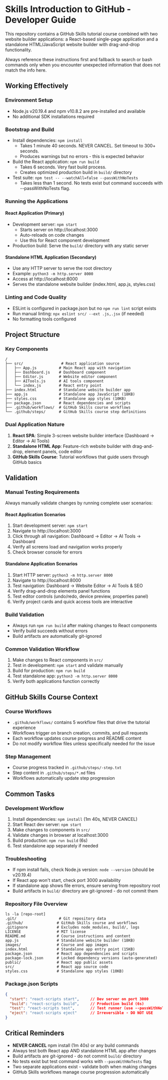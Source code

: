 # Skills Introduction to GitHub - Developer Guide

This repository contains a GitHub Skills tutorial course combined with two website builder applications: a React-based single-page application and a standalone HTML/JavaScript website builder with drag-and-drop functionality.

Always reference these instructions first and fallback to search or bash commands only when you encounter unexpected information that does not match the info here.

## Working Effectively

### Environment Setup
- Node.js v20.19.4 and npm v10.8.2 are pre-installed and available
- No additional SDK installations required

### Bootstrap and Build
- Install dependencies: `npm install`
  - Takes 1 minute 40 seconds. NEVER CANCEL. Set timeout to 300+ seconds.
  - Produces warnings but no errors - this is expected behavior
- Build the React application: `npm run build`
  - Takes 6 seconds. Very fast build process.
  - Creates optimized production build in `build/` directory
- Test suite: `npm test -- --watchAll=false --passWithNoTests`
  - Takes less than 1 second. No tests exist but command succeeds with --passWithNoTests flag.

### Running the Applications

#### React Application (Primary)
- Development server: `npm start`
  - Starts server on http://localhost:3000
  - Auto-reloads on code changes
  - Use this for React component development
- Production build: Serve the `build/` directory with any static server

#### Standalone HTML Application (Secondary)  
- Use any HTTP server to serve the root directory
- Example: `python3 -m http.server 8000`
- Access at http://localhost:8000
- Serves the standalone website builder (index.html, app.js, styles.css)

### Linting and Code Quality
- ESLint is configured in package.json but no `npm run lint` script exists
- Run manual linting: `npx eslint src/ --ext .js,.jsx` (if needed)
- No formatting tools configured

## Project Structure

### Key Components
```
/
├── src/                 # React application source
│   ├── App.js          # Main React app with navigation
│   ├── Dashboard.js    # Dashboard component
│   ├── Editor.js       # Website editor component  
│   ├── AITools.js      # AI tools component
│   └── index.js        # React entry point
├── index.html          # Standalone website builder app
├── app.js              # Standalone app JavaScript (18KB)
├── styles.css          # Standalone app styles (10KB)
├── package.json        # React dependencies and scripts
├── .github/workflows/  # GitHub Skills course workflows
└── .github/steps/      # GitHub Skills course step definitions
```

### Dual Application Nature
1. **React SPA**: Simple 3-screen website builder interface (Dashboard → Editor → AI Tools)
2. **Standalone HTML App**: Feature-rich website builder with drag-and-drop, element panels, code editor
3. **GitHub Skills Course**: Tutorial workflows that guide users through GitHub basics

## Validation

### Manual Testing Requirements
Always manually validate changes by running complete user scenarios:

#### React Application Scenarios
1. Start development server: `npm start`
2. Navigate to http://localhost:3000
3. Click through all navigation: Dashboard → Editor → AI Tools → Dashboard
4. Verify all screens load and navigation works properly
5. Check browser console for errors

#### Standalone Application Scenarios  
1. Start HTTP server: `python3 -m http.server 8000`
2. Navigate to http://localhost:8000
3. Test navigation: Dashboard → Website Editor → AI Tools & SEO
4. Verify drag-and-drop elements panel functions
5. Test editor controls (undo/redo, device preview, properties panel)
6. Verify project cards and quick access tools are interactive

### Build Validation
- Always run `npm run build` after making changes to React components
- Verify build succeeds without errors
- Build artifacts are automatically git-ignored

### Common Validation Workflow
1. Make changes to React components in `src/`
2. Test in development: `npm start` and validate manually
3. Build for production: `npm run build`  
4. Test standalone app: `python3 -m http.server 8000`
5. Verify both applications function correctly

## GitHub Skills Course Context

### Course Workflows
- `.github/workflows/` contains 5 workflow files that drive the tutorial experience
- Workflows trigger on branch creation, commits, and pull requests  
- Each workflow updates course progress and README content
- Do not modify workflow files unless specifically needed for the issue

### Step Management
- Course progress tracked in `.github/steps/-step.txt`
- Step content in `.github/steps/*.md` files
- Workflows automatically update step progression

## Common Tasks

### Development Workflow
1. Install dependencies: `npm install` (1m 40s, NEVER CANCEL)
2. Start React dev server: `npm start`
3. Make changes to components in `src/`
4. Validate changes in browser at localhost:3000
5. Build production: `npm run build` (6s)
6. Test standalone app separately if needed

### Troubleshooting
- If npm install fails, check Node.js version: `node --version` (should be v20.19.4)
- If React app won't start, check port 3000 availability
- If standalone app shows file errors, ensure serving from repository root
- Build artifacts in `build/` directory are git-ignored - do not commit them

### Repository File Overview
```
ls -la [repo-root]
.git/                   # Git repository data
.github/               # GitHub Skills course and workflows  
.gitignore             # Excludes node_modules, build/, logs
LICENSE                # MIT license
README.md              # Course instructions and content
app.js                 # Standalone website builder (18KB)
images/                # Course and app images
index.html             # Standalone app entry point (15KB)
package.json           # React app dependencies and scripts
package-lock.json      # Locked dependency versions (auto-generated)
public/                # React app public assets
src/                   # React app source code
styles.css             # Standalone app styles (10KB)
```

### Package.json Scripts
```json
{
  "start": "react-scripts start",     // Dev server on port 3000
  "build": "react-scripts build",     // Production build (6s)
  "test": "react-scripts test",       // Test runner (use --passWithNoTests)
  "eject": "react-scripts eject"      // Irreversible - DO NOT USE
}
```

## Critical Reminders

- **NEVER CANCEL** npm install (1m 40s) or any build commands
- Always test both React app AND standalone HTML app after changes
- Build artifacts are git-ignored - do not commit `build/` directory
- No tests exist but test command works with `--passWithNoTests` flag
- Two separate applications exist - validate both when making changes
- GitHub Skills workflows manage course progression automatically